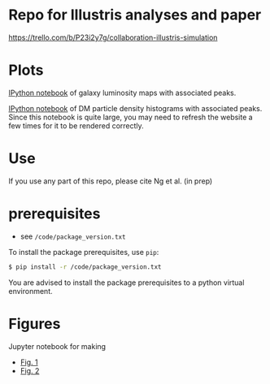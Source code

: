 # Repo for Illustris analyses and paper  
https://trello.com/b/P23i2y7g/collaboration-illustris-simulation

# Plots
[IPython
notebook](http://nbviewer.ipython.org/urls/bitbucket.org/karenyng/illustris_analyses/raw/d1aebf98fbe273e9bb750d9c829904fce9cb0495/code/analyses/visualize_Illustris_peaks_and_density.ipynb)
of galaxy luminosity maps with associated peaks.

[IPython
notebook](http://nbviewer.ipython.org/urls/bitbucket.org/karenyng/illustris_analyses/raw/afb3f1a40ac117e025218a48da34a22d7b4b7863/code/prototypes/Informed_peak_finding.ipynb)
of DM particle density histograms with associated peaks.
Since this notebook is quite large, you may need to refresh the website a few
times for it to be rendered correctly.


# Use 
If you use any part of this repo, please cite Ng et al. (in prep)


# prerequisites 
* see `/code/package_version.txt`

To install the package prerequisites, use `pip`:
```bash
$ pip install -r /code/package_version.txt
```
You are advised to install the package prerequisites to a python virtual environment.

# Figures 
Jupyter notebook for making 

* [Fig. 1](https://github.com/karenyyng/galaxy_DM_offset/blob/master/code/analyses/fig1_mass_richness_cuts.ipynb)
* [Fig. 2](https://github.com/karenyyng/galaxy_DM_offset/blob/master/code/analyses/fig2_color_magnitude_diagram.ipynb)

